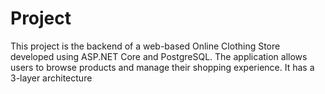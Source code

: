# Project

This project is the backend of a web-based Online Clothing Store developed using ASP.NET Core and PostgreSQL. The application allows users to browse products and manage their shopping experience. It has a 3-layer architecture
